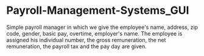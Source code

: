 # Payroll-Management-Systems_GUI
Simple payroll manager in which we give the employee's name, address, zip code, gender, basic pay, overtime, employer's name.
The employee is assigned his individual number, the gross remuneration, the net remuneration, the payroll tax and the pay day are given.
